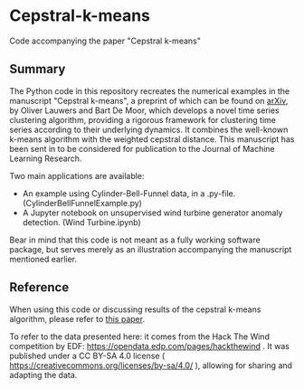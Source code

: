 # Cepstral-k-means
Code accompanying the paper "Cepstral k-means"
## Summary
The Python code in this repository recreates the numerical examples in the manuscript "Cepstral k-means", a preprint of which can be found on [arXiv](placeholder), by Oliver Lauwers and Bart De Moor, which develops a novel time series clustering algorithm, providing a rigorous framework for clustering time series according to their underlying dynamics. It combines the well-known k-means algorithm with the weighted cepstral distance.
This manuscript has been sent in to be considered for publication to the Journal of Machine Learning Research.

Two main applications are available:
 - An example using Cylinder-Bell-Funnel data, in a .py-file. (CylinderBellFunnelExample.py)
 - A Jupyter notebook on unsupervised wind turbine generator anomaly detection. (Wind Turbine.ipynb)

Bear in mind that this code is not meant as a fully working software package, but serves merely as an illustration accompanying the manuscript mentioned earlier.

## Reference
When using this code or discussing results of the cepstral k-means algorithm, please refer to [this paper](placeholder).

To refer to the data presented here: it comes from the Hack The Wind competition by EDF: https://opendata.edp.com/pages/hackthewind .
It was published under a CC BY-SA 4.0 license ( https://creativecommons.org/licenses/by-sa/4.0/ ), allowing for sharing and adapting the data.
